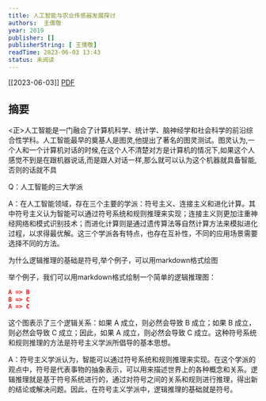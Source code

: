 ```yaml
---
title: 人工智能与农业传感器发展探讨
authors:  王儒敬
year: 2019
publisher: []
publisherString: [ 王儒敬]
readTime: 2023-06-03 13:43
status: 未阅读
---
```

[[2023-06-03]]
[PDF](zotero://select/items/@WangRuJingRenGongZhiNengYuNongYeChuanGanQiFaZhanTanTao2019)

## 摘要
<正>人工智能是一门融合了计算机科学、统计学、脑神经学和社会科学的前沿综合性学科。人工智能最早的奠基人是图灵,他提出了著名的图灵测试。图灵认为,一个人和一个计算机对话的时候,在这个人不清楚对方是计算机的情况下,如果这个人感觉不到是在跟机器说话,而是跟人对话一样,那么就可以认为这个机器就具备智能,否则的话就不具

Q：人工智能的三大学派


A：在人工智能领域，存在三个主要的学派：符号主义、连接主义和进化计算。其中符号主义认为智能可以通过符号系统和规则推理来实现；连接主义则更加注重神经网络和模式识别技术；而进化计算则是通过遗传算法等自然计算方法来模拟进化过程，以求得最优解。这三个学派各有特点，也存在互补性，不同的应用场景需要选择不同的方法。

为什么逻辑推理的基础是符号,举个例子，可以用markdown格式绘图


举个例子，我们可以用markdown格式绘制一个简单的逻辑推理图：

```json
A => B
B => C
A => C
```

这个图表示了三个逻辑关系：如果 A 成立，则必然会导致 B 成立；如果 B 成立，则必然会导致 C 成立；因此，如果 A 成立，则必然会导致 C 成立。这种符号系统和规则推理的方法是符号主义学派所倡导的基本思想。


A：符号主义学派认为，智能可以通过符号系统和规则推理来实现。在这个学派的观点中，符号是代表事物的抽象表示，可以用来描述世界上的各种概念和关系。逻辑推理就是基于符号系统进行的，通过对符号之间的关系和规则进行推理，得出新的结论或解决问题。因此，在符号主义学派中，逻辑推理的基础就是符号。
